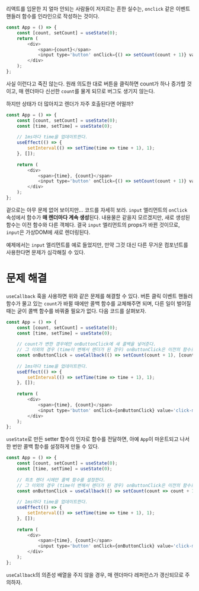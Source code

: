 리액트를 입문한 지 얼마 안되는 사람들이 저지르는 흔한 실수는, `onclick` 같은 이벤트 핸들러 함수를 인라인으로 작성하는 것이다.

```javascript
const App = () => {
    const [count, setCount] = useState(0);
    return (
        <div>
        	<span>{count}</span>
        	<input type='button' onClick={() => setCount(count + 1)} value='click-me' />
        </div>
	);
};
```

사실 이런다고 죽진 않는다. 원래 의도한 대로 버튼을 클릭하면 count가 하나 증가할 것이고, 매 렌더마다 신선한 `count`를 물게 되므로 버그도 생기지 않는다. 

하지만 상태가 더 많아지고 렌더가 자주 호출된다면 어떨까?

```javascript
const App = () => {
    const [count, setCount] = useState(0);
    const [time, setTime] = useState(0);
    
    // 1ms마다 time을 업데이트한다.
    useEffect(() => {
        setInterval(() => setTime(time => time + 1), 1);
    }, []);
    
    return (
        <div>
        	<span>{time}, {count}</span>
        	<input type='button' onClick={() => setCount(count + 1)} value='click-me' />
        </div>
    );
};
```

겉으로는 아무 문제 없어 보이지만... 코드를 자세히 보라. `input` 엘리먼트의 `onClick` 속성에서 함수가 **매 렌더마다 계속 생성**된다. 내용물은 같을지 모르겠지만, 새로 생성된 함수는 이전 함수와 다른 객체다. 결국 `input` 엘리먼트의 props가 바뀐 것이므로, `input`은 가상DOM에 새로 렌더링된다.

예제에서는 `input` 엘리먼트를 예로 들었지만, 만약 그것 대신 다른 무거운 컴포넌트를 사용한다면 문제가 심각해질 수 있다.



# 문제 해결

`useCallback` 훅을 사용하면 위와 같은 문제를 해결할 수 있다. 버튼 클릭 이벤트 핸들러 함수가 물고 있는 `count`가 바뀔 때에만 콜백 함수를 교체해주면 되며, 다른 일이 벌어질 때는 굳이 콜백 함수를 바꿔줄 필요가 없다. 다음 코드를 살펴보자.

```javascript
const App = () => {
    const [count, setCount] = useState(0);
    const [time, setTime] = useState(0);
    
    // count가 변한 경우에만 onButtonClick에 새 콜백을 넣어준다.
    // 그 이외의 경우 (time이 변해서 렌더가 된 경우) onButtonClick은 이전의 함수로의 레퍼런스를 유지한다.
    const onButtonClick = useCallback(() => setCount(count + 1), [count]);
    
    // 1ms마다 time을 업데이트한다.
    useEffect(() => {
        setInterval(() => setTime(time => time + 1), 1);
    }, []);
    
    return (
        <div>
        	<span>{time}, {count}</span>
        	<input type='button' onClick={onButtonClick} value='click-me' />
        </div>
    );
};
```

`useState`로 만든 setter 함수의 인자로 함수를 전달하면, 아예 `App`이 마운트되고 나서 한 번만 콜백 함수를 설정하게 만들 수 있다.

```javascript
const App = () => {
    const [count, setCount] = useState(0);
    const [time, setTime] = useState(0);
    
    // 최초 렌더 시에만 콜백 함수를 설정한다.
    // 그 이외의 경우 (time이 변해서 렌더가 된 경우) onButtonClick은 이전의 함수로의 레퍼런스를 유지한다.
    const onButtonClick = useCallback(() => setCount(count => count + 1), []);
    
    // 1ms마다 time을 업데이트한다.
    useEffect(() => {
        setInterval(() => setTime(time => time + 1), 1);
    }, []);
    
    return (
        <div>
        	<span>{time}, {count}</span>
        	<input type='button' onClick={onButtonClick} value='click-me' />
        </div>
    );
};
```

`useCallback`의 의존성 배열을 주지 않을 경우, 매 렌더마다 레퍼런스가 갱신되므로 주의하자.

